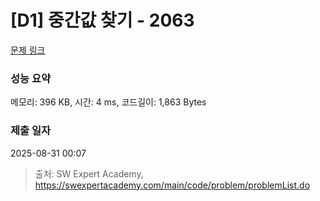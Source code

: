 # [D1] 중간값 찾기 - 2063 

[문제 링크](https://swexpertacademy.com/main/code/problem/problemDetail.do?contestProbId=AV5QPsXKA2UDFAUq) 

### 성능 요약

메모리: 396 KB, 시간: 4 ms, 코드길이: 1,863 Bytes

### 제출 일자

2025-08-31 00:07



> 출처: SW Expert Academy, https://swexpertacademy.com/main/code/problem/problemList.do